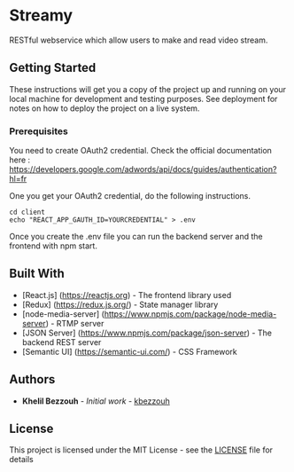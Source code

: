 # Streamy

RESTful webservice which allow users to make and read video stream.

## Getting Started

These instructions will get you a copy of the project up and running on your local machine for development and testing purposes. See deployment for notes on how to deploy the project on a live system.

### Prerequisites

You need to create OAuth2 credential. Check the official documentation here : https://developers.google.com/adwords/api/docs/guides/authentication?hl=fr

One you get your OAuth2 credential, do the following instructions.

```
cd client
echo "REACT_APP_GAUTH_ID=YOURCREDENTIAL" > .env
```

Once you create the .env file you can run the backend server and the frontend with npm start.

## Built With

* [React.js] (https://reactjs.org) - The frontend library used
* [Redux] (https://redux.js.org/) - State manager library
* [node-media-server] (https://www.npmjs.com/package/node-media-server) - RTMP server
* [JSON Server] (https://www.npmjs.com/package/json-server) - The backend REST server
* [Semantic UI] (https://semantic-ui.com/) - CSS Framework

## Authors

* **Khelil Bezzouh** - *Initial work* - [kbezzouh](https://github.com/f1re69)

## License

This project is licensed under the MIT License - see the [LICENSE](LICENSE) file for details
